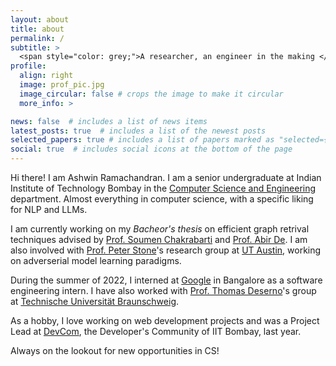 ```yaml
---
layout: about
title: about
permalink: /
subtitle: >
  <span style="color: grey;">A researcher, an engineer in the making </span>
profile:
  align: right
  image: prof_pic.jpg
  image_circular: false # crops the image to make it circular
  more_info: >

news: false  # includes a list of news items
latest_posts: true  # includes a list of the newest posts
selected_papers: true # includes a list of papers marked as "selected={true}"
social: true  # includes social icons at the bottom of the page
---
```


Hi there! I am Ashwin Ramachandran. I am a senior undergraduate at Indian Institute of Technology Bombay in the [Computer Science and Engineering](https://www.cse.iitb.ac.in/) department. Almost everything in computer science, with a specific liking for NLP and LLMs.

I am currently working on my *Bacheor's thesis* on efficient graph retrival techniques advised by [Prof. Soumen Chakrabarti](https://www.cse.iitb.ac.in/~soumen/) and [Prof. Abir De](https://abir-de.github.io/). I am also involved with [Prof. Peter Stone](https://www.cs.utexas.edu/~pstone/)'s research group at [UT Austin](https://www.utexas.edu/), working on adverserial model learning paradigms.

During the summer of 2022, I interned at [Google](https://optiver.com/) in Bangalore as a software engineering intern. I have also worked  with [Prof. Thomas Deserno](https://www.ibr.cs.tu-bs.de/users/fekete/)'s group at [Technische Universität Braunschweig](https://www.tu-braunschweig.de/en/).

As a hobby, I love working on web development projects and was a Project Lead at [DevCom](https://in.linkedin.com/company/devcom-iit-bombay), the Developer's Community of IIT Bombay,  last year.

Always on the lookout for new opportunities in CS!